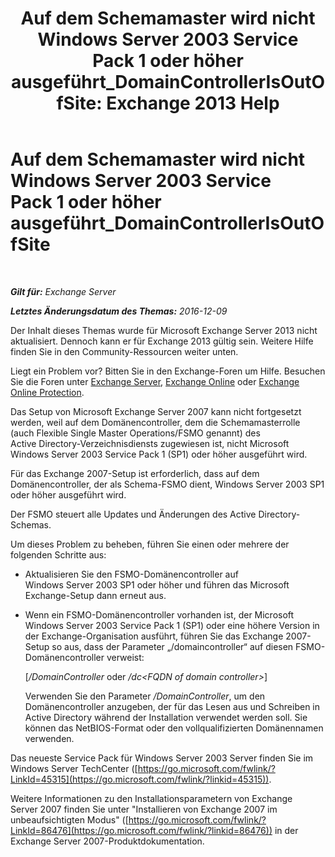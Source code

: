 ﻿---
title: 'Auf dem Schemamaster wird nicht Windows Server 2003 Service Pack 1 oder höher ausgeführt_DomainControllerIsOutOfSite: Exchange 2013 Help'
TOCTitle: Auf dem Schemamaster wird nicht Windows Server 2003 Service Pack 1 oder höher ausgeführt_DomainControllerIsOutOfSite
ms:assetid: 5edbe0b8-7610-4a52-aaaa-38c6a99e7e53
ms:mtpsurl: https://technet.microsoft.com/de-de/library/ms.exch.setupreadiness.domaincontrollerisoutofsite(v=EXCHG.150)
ms:contentKeyID: 50475791
ms.date: 04/24/2018
mtps_version: v=EXCHG.150
ms.translationtype: HT
---

# Auf dem Schemamaster wird nicht Windows Server 2003 Service Pack 1 oder höher ausgeführt\_DomainControllerIsOutOfSite

 

_**Gilt für:** Exchange Server_

_**Letztes Änderungsdatum des Themas:** 2016-12-09_

Der Inhalt dieses Themas wurde für Microsoft Exchange Server 2013 nicht aktualisiert. Dennoch kann er für Exchange 2013 gültig sein. Weitere Hilfe finden Sie in den Community-Ressourcen weiter unten.

Liegt ein Problem vor? Bitten Sie in den Exchange-Foren um Hilfe. Besuchen Sie die Foren unter [Exchange Server](https://go.microsoft.com/fwlink/p/?linkid=60612), [Exchange Online](https://go.microsoft.com/fwlink/p/?linkid=267542) oder [Exchange Online Protection](https://go.microsoft.com/fwlink/p/?linkid=285351).

Das Setup von Microsoft Exchange Server 2007 kann nicht fortgesetzt werden, weil auf dem Domänencontroller, dem die Schemamasterrolle (auch Flexible Single Master Operations/FSMO genannt) des Active Directory-Verzeichnisdiensts zugewiesen ist, nicht Microsoft Windows Server 2003 Service Pack 1 (SP1) oder höher ausgeführt wird.

Für das Exchange 2007-Setup ist erforderlich, dass auf dem Domänencontroller, der als Schema-FSMO dient, Windows Server 2003 SP1 oder höher ausgeführt wird.

Der FSMO steuert alle Updates und Änderungen des Active Directory-Schemas.

Um dieses Problem zu beheben, führen Sie einen oder mehrere der folgenden Schritte aus:

  - Aktualisieren Sie den FSMO-Domänencontroller auf Windows Server 2003 SP1 oder höher und führen das Microsoft Exchange-Setup dann erneut aus.

  - Wenn ein FSMO-Domänencontroller vorhanden ist, der Microsoft Windows Server 2003 Service Pack 1 (SP1) oder eine höhere Version in der Exchange-Organisation ausführt, führen Sie das Exchange 2007-Setup so aus, dass der Parameter „/domaincontroller“ auf diesen FSMO-Domänencontroller verweist:
    
    \[*/DomainController* oder */dc\<FQDN of domain controller\>*\]
    
    Verwenden Sie den Parameter */DomainController*, um den Domänencontroller anzugeben, der für das Lesen aus und Schreiben in Active Directory während der Installation verwendet werden soll. Sie können das NetBIOS-Format oder den vollqualifizierten Domänennamen verwenden.

Das neueste Service Pack für Windows Server 2003 Server finden Sie im Windows Server TechCenter ([https://go.microsoft.com/fwlink/?LinkId=45315](https://go.microsoft.com/fwlink/?linkid=45315)).

Weitere Informationen zu den Installationsparametern von Exchange Server 2007 finden Sie unter "Installieren von Exchange 2007 im unbeaufsichtigten Modus" ([https://go.microsoft.com/fwlink/?LinkId=86476](https://go.microsoft.com/fwlink/?linkid=86476)) in der Exchange Server 2007-Produktdokumentation.

